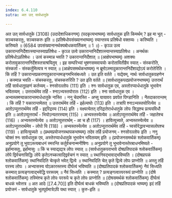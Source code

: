 ```yaml
---
index: 6.4.110
sutra: अत उत् सार्वधातुके

---
```

 अत उत् सार्वधातुके (3108) (उदादेशाधिकरणम्) (पदकृत्यभाष्यम्) सार्वधातुक इति किमर्थम् ? इह मा भूत् - सञ्चस्करतुः, सञ्चस्करुः इति ॥ (प्रतिषेधोपसंख्यानभाष्यम्) स्यान्तस्य प्रतिषेधो वक्तव्यः । करिष्यति । करिष्यते ॥ (6584 उपसंख्यानानर्थक्यबोधकवार्तिकम् ॥ 1 ॥) - कृञ्ञ उत्व उकारान्तनिर्देशात्स्यान्तस्याप्रतिषेधः - कृञ्ञ उत्वे उकारान्तनिर्देशात्स्यान्तस्याप्रतिषेधः । अनर्थकः प्रतिषेधोऽप्रतिषेधः । उत्वं कस्मान्न भवति ? उकारान्तनिर्देशात् ॥ (आक्षेपभाष्यम्) अशक्यः करोतावुकारान्तनिर्देशस्तत्राश्रयितुम् । इह सम्परिभ्यां भूषणसमवाययोः करोतावितीहैव स्यात् - संस्करोति, संस्कर्ता  -  संस्कर्तुमित्यत्र न स्यात् ॥ (आक्षेपसमर्थकभाष्यम्) न ब्रूमोऽस्मादुकारान्तनिर्देशाद्योऽयं करोतेरिति । किं तर्हि ? उकारान्तप्रकरणादुकारान्तमङ्गमभिसंबध्यते । उत इति वर्तते । यद्येवम्, नार्थः सार्वधातुकग्रहणेन । कस्मान्न भवति - संचस्करतुः, संचस्करुरिति ? उत इति वर्तते ॥ (सार्वधातुकपदप्रयोजनभाष्यम्) उत्तरार्थं तर्हि सार्वधातुग्रहणं कर्तव्यम् - श्नसोरल्लोपः (111) इति । श्नः सार्वधातुक एव, अस्तोरप्यार्धधातुके भूभावेन भवितव्यम् । उत्तरार्थमेव तर्हि - श्नाऽभ्यस्तयोरातः (112) इति । श्ना सार्वधातुक एव । अभ्यस्तमप्याकारान्तमार्धधातुके नास्ति । ननु चेदमस्ति - अप्सु यायावरः प्रवपेत पिण्डानिति । नैतदाकारान्तम् । किं तर्हि ? यकारान्तमेतत् ॥ उत्तरार्थमेव तर्हि - इर्हल्यघोः (113) इति । तत्रापि श्नाऽभ्यस्तयोरित्येव ॥ अतोऽप्युत्तरार्थमेव तर्हि - इद्दरिद्रस्य (114) इति । वक्ष्यत्येतत् दरिद्रातेरार्धधातुके लोपः सिद्धश्च प्रत्ययविधौ इति ॥ अतोऽप्युत्तरार्थं - भियोऽन्यतरस्याम् (115) । अभ्यस्तस्येत्येव ॥ अतोऽप्युत्तरार्थमेव तर्हि - जहातेश्च (116) । अभ्यस्तस्येत्येव ॥ अतोऽप्युत्तरार्थम् - आ च हौ (117) । हावित्युच्यते, अभ्यस्तस्येत्येव ॥ अतोऽप्युत्तरार्थमेव - लोपो यि (118) । अभ्यस्तस्येत्येव ॥ अतोऽप्युत्तरार्थमेव तर्हि - घ्वसोरेद्धावभ्यासलोपश्च (119) । हावित्युच्यते ॥ (प्रथमप्रयोजनस्थापकभाष्यम्) तदेव तर्हि प्रयोजनम् - श्नसोरल्लोपः इति । ननु चोक्तं श्नः सार्वधातुक एव, अस्तेरप्यार्धधातुके भूभावेन भवितव्यम् इति ॥ (प्रयोजनसमर्थकं श्लोकवार्तिकम्) अनुप्रयोगे तु भुवाऽस्त्यबाधनं स्मरन्ति कर्तुर्वचनान्मनीषिणः ॥ अनुप्रयोगे तु भूभावेनास्तेरबाधनमिष्यते - इर्हामासतुः, इर्हामासुः ॥ किं च स्याद्यद्यत्र लोपः स्यात् ॥ (सार्वधातुकपराभावे दोषप्रतिपादकं श्लोकवार्तिकम्) लोपे द्विर्वचनासिद्धिः लोपे कृतेऽनच्कत्वादि्द्वर्वचनं न स्यात् ॥ स्थानिवद्भावाद्भविष्यति । (दोषप्रापकं श्लोकवार्तिकम्) स्थानिवदिति चेत्कृते भवेत् द्वित्वे ॥ स्थानिवदिति चेत् कृते द्वित्वे लोपः प्राप्नोति ॥ अस्तु तर्हि परस्य लोपः । अभ्यासस्य योऽकारस्तस्य दीर्घत्वं भविष्यति ॥ (दोषप्रतिपादकं श्लोकवार्तिकम्) नैवं सिध्यति कस्मात् प्रत्यङ्गत्वाद्भवेद्धि पररूपम् ॥ नैवं सिध्यति । कस्मात् ? प्रत्यङ्गत्वात्पररूपं प्राप्नोति ॥ (दोषे श्लोकवार्तिकम्) तस्मिंश्च कृते लोपः पररूपे च कृते लोपः प्राप्नोति ॥ (दोषसमर्थकं श्लोकवार्तिकम्) दीर्घत्वं बाधकं भवेत्तत्र ॥ अत आदेः [[7.4.70]] इति दीर्घत्वं बाधकं भविष्यति ॥ (दोषप्रतिपादकं भाष्यम्) इदं तर्हि प्रयोजनं - सार्वधातुके भूतपूर्वमात्रेऽपि यथा स्यात् । कुरु-इति ॥ 